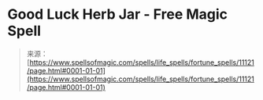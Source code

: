 <!--yml
category: 未分类
date: 2024-06-12 18:48:08
-->

# Good Luck Herb Jar - Free Magic Spell

> 来源：[https://www.spellsofmagic.com/spells/life_spells/fortune_spells/11121/page.html#0001-01-01](https://www.spellsofmagic.com/spells/life_spells/fortune_spells/11121/page.html#0001-01-01)